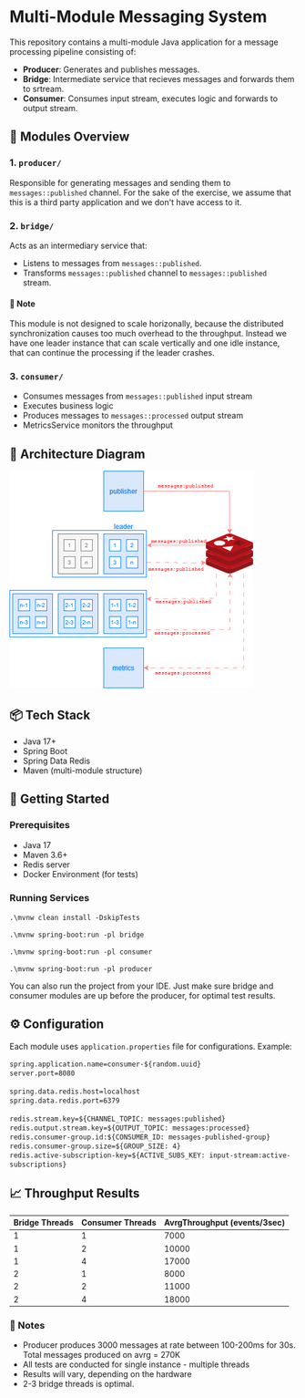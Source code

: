 # Multi-Module Messaging System

This repository contains a multi-module Java application for a message processing pipeline consisting of:

- **Producer**: Generates and publishes messages.
- **Bridge**: Intermediate service that recieves messages and forwards them to srtream.
- **Consumer**: Consumes input stream, executes logic and forwards to output stream.

## 🧱 Modules Overview

### 1. `producer/`
Responsible for generating messages and sending them to `messages::published` channel.
For the sake of the exercise, we assume that this is a third party application and we don't have access to it.

### 2. `bridge/`
Acts as an intermediary service that:
- Listens to messages from `messages::published`.
- Transforms `messages::published` channel to `messages::published` stream.
  
#### 📝 Note
This module is not designed to scale horizonally, because the distributed synchronization causes
too much overhead to the throughput. Instead we have one leader instance that can scale vertically and
one idle instance, that can continue the processing if the leader crashes.

### 3. `consumer/`
- Consumes messages from `messages::published` input stream
- Executes business logic
- Produces messages to `messages::processed` output stream
- MetricsService monitors the throughput

## 🧭 Architecture Diagram
![Diagram](https://github.com/atodorov1994/redis-streams/blob/master/diagram.png)

## 📦 Tech Stack

- Java 17+
- Spring Boot
- Spring Data Redis
- Maven (multi-module structure)

## 🚀 Getting Started

### Prerequisites

- Java 17
- Maven 3.6+
- Redis server
- Docker Environment (for tests)

### Running Services
```
.\mvnw clean install -DskipTests
```

```
.\mvnw spring-boot:run -pl bridge
```

```
.\mvnw spring-boot:run -pl consumer
```

```
.\mvnw spring-boot:run -pl producer
```
You can also run the project from your IDE.
Just make sure bridge and consumer modules are up before the producer, for optimal test results.

## ⚙️ Configuration

Each module uses `application.properties` file for configurations.
Example:
```
spring.application.name=consumer-${random.uuid}
server.port=8080

spring.data.redis.host=localhost
spring.data.redis.port=6379

redis.stream.key=${CHANNEL_TOPIC: messages:published}
redis.output.stream.key=${OUTPUT_TOPIC: messages:processed}
redis.consumer-group.id:${CONSUMER_ID: messages-published-group}
redis.consumer-group.size=${GROUP_SIZE: 4}
redis.active-subscription-key=${ACTIVE_SUBS_KEY: input-stream:active-subscriptions}
```

## 📈 Throughput Results

|  Bridge Threads  |  Consumer Threads  | AvrgThroughput (events/3sec) |
|------------------|--------------------|------------------------------|
| 1                | 1                  | 7000                         |
| 1                | 2                  | 10000                        |
| 1                | 4                  | 17000                        |
| 2                | 1                  | 8000                         |
| 2                | 2                  | 11000                        |
| 2                | 4                  | 18000                        |

### 📝 Notes

- Producer produces 3000 messages at rate between 100-200ms for 30s.
  Total messages produced on avrg = 270K
- All tests are conducted for single instance - multiple threads
- Results will vary, depending on the hardware
- 2-3 bridge threads is optimal.















